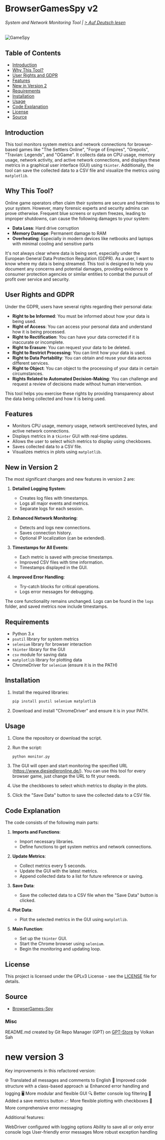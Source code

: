 
# BrowserGamesSpy v2
###### System and Network Monitoring Tool | [> Auf Deutsch lesen](LIES-MICH.md)

![GameSpy](gamespy.png)

## Table of Contents
- [Introduction](#introduction)
- [Why This Tool?](#why-this-tool)
- [User Rights and GDPR](#user-rights-and-gdpr)
- [Features](#features)
- [New in Version 2](#new-in-version-2)
- [Requirements](#requirements)
- [Installation](#installation)
- [Usage](#usage)
- [Code Explanation](#code-explanation)
- [License](#license)
- [Source](#source)

## Introduction

This tool monitors system metrics and network connections for browser-based games like "The Settlers Online", "Forge of Empires", "Grepolis", "Travian: Legends", and "OGame". It collects data on CPU usage, memory usage, network activity, and active network connections, and displays these metrics in a graphical user interface (GUI) using `tkinter`. Additionally, the tool can save the collected data to a CSV file and visualize the metrics using `matplotlib`.


## Why This Tool?
Online game operators often claim their systems are secure and harmless to your system. However, many forensic experts and security admins can prove otherwise. Frequent blue screens or system freezes, leading to improper shutdowns, can cause the following damages to your system:

- **Data Loss**: Hard drive corruption
- **Memory Damage**: Permanent damage to RAM
- **Overheating**: Especially in modern devices like netbooks and laptops with minimal cooling and sensitive parts

It's not always clear where data is being sent, especially under the European General Data Protection Regulation (GDPR). As a user, I want to know where my data is being streamed. This tool is designed to help you document any concerns and potential damages, providing evidence to consumer protection agencies or similar entities to combat the pursuit of profit over service and security.

## User Rights and GDPR
Under the GDPR, users have several rights regarding their personal data:
- **Right to be Informed**: You must be informed about how your data is being used.
- **Right of Access**: You can access your personal data and understand how it is being processed.
- **Right to Rectification**: You can have your data corrected if it is inaccurate or incomplete.
- **Right to Erasure**: You can request your data to be deleted.
- **Right to Restrict Processing**: You can limit how your data is used.
- **Right to Data Portability**: You can obtain and reuse your data across different services.
- **Right to Object**: You can object to the processing of your data in certain circumstances.
- **Rights Related to Automated Decision-Making**: You can challenge and request a review of decisions made without human intervention.

This tool helps you exercise these rights by providing transparency about the data being collected and how it is being used.

## Features
- Monitors CPU usage, memory usage, network sent/received bytes, and active network connections.
- Displays metrics in a `tkinter` GUI with real-time updates.
- Allows the user to select which metrics to display using checkboxes.
- Saves collected data to a CSV file.
- Visualizes metrics in plots using `matplotlib`.

## New in Version 2
The most significant changes and new features in version 2 are:

1. **Detailed Logging System**:
   - Creates log files with timestamps.
   - Logs all major events and metrics.
   - Separate logs for each session.

2. **Enhanced Network Monitoring**:
   - Detects and logs new connections.
   - Saves connection history.
   - Optional IP localization (can be extended).

3. **Timestamps for All Events**:
   - Each metric is saved with precise timestamps.
   - Improved CSV files with time information.
   - Timestamps displayed in the GUI.

4. **Improved Error Handling**:
   - Try-catch blocks for critical operations.
   - Logs error messages for debugging.

The core functionality remains unchanged. Logs can be found in the `logs` folder, and saved metrics now include timestamps.

## Requirements
- Python 3.x
- `psutil` library for system metrics
- `selenium` library for browser interaction
- `tkinter` library for the GUI
- `csv` module for saving data
- `matplotlib` library for plotting data
- ChromeDriver for `selenium` (ensure it is in the PATH)

## Installation
1. Install the required libraries:
    ```bash
    pip install psutil selenium matplotlib
    ```

2. Download and install "ChromeDriver" and ensure it is in your PATH.

## Usage
1. Clone the repository or download the script.
2. Run the script:
    ```bash
    python monitor.py
    ```

3. The GUI will open and start monitoring the specified URL (https://www.diesiedleronline.de/). You can use this tool for every browser game, just change the URL to fit your needs.

4. Use the checkboxes to select which metrics to display in the plots.

5. Click the "Save Data" button to save the collected data to a CSV file.

## Code Explanation
The code consists of the following main parts:

1. **Imports and Functions**:
    - Import necessary libraries.
    - Define functions to get system metrics and network connections.

2. **Update Metrics**:
    - Collect metrics every 5 seconds.
    - Update the GUI with the latest metrics.
    - Append collected data to a list for future reference or saving.

3. **Save Data**:
    - Save the collected data to a CSV file when the "Save Data" button is clicked.

4. **Plot Data**:
    - Plot the selected metrics in the GUI using `matplotlib`.

5. **Main Function**:
    - Set up the `tkinter` GUI.
    - Start the Chrome browser using `selenium`.
    - Begin the monitoring and updating loop.

## License
This project is licensed under the GPLv3 License - see the [LICENSE](LICENSE) file for details.

## Source
- [BrowserGames-Spy](https://github.com/VolkanSah/BrowserGamesSpy)
### Misc

README.md created by Git Repo Manager (GPT) on [GPT-Store](https://chatgpt.com/g/g-HBNMrjPNU-git-repo-manager) by Volkan Sah

# new version 3

Key improvements in this refactored version:

🌐 Translated all messages and comments to English
🔧 Improved code structure with a class-based approach
📊 Enhanced error handling and logging
🖥️ More modular and flexible GUI
🔍 Better console log filtering
🚀 Added a save metrics button
📈 More flexible plotting with checkboxes
🌈 More comprehensive error messaging

Additional features:

WebDriver configured with logging options
Ability to save all or only error console logs
User-friendly error messages
More robust exception handling

